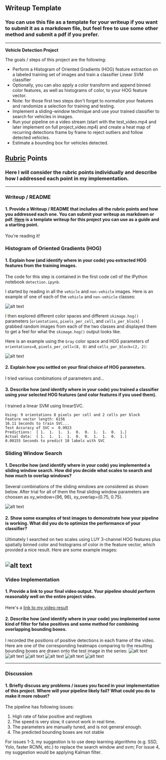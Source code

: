 ## Writeup Template
### You can use this file as a template for your writeup if you want to submit it as a markdown file, but feel free to use some other method and submit a pdf if you prefer.

---

**Vehicle Detection Project**

The goals / steps of this project are the following:

* Perform a Histogram of Oriented Gradients (HOG) feature extraction on a labeled training set of images and train a classifier Linear SVM classifier
* Optionally, you can also apply a color transform and append binned color features, as well as histograms of color, to your HOG feature vector. 
* Note: for those first two steps don't forget to normalize your features and randomize a selection for training and testing.
* Implement a sliding-window technique and use your trained classifier to search for vehicles in images.
* Run your pipeline on a video stream (start with the test_video.mp4 and later implement on full project_video.mp4) and create a heat map of recurring detections frame by frame to reject outliers and follow detected vehicles.
* Estimate a bounding box for vehicles detected.

[//]: # (Image References)
[image1]: ./writeup_img/car_nocar.png
[image2]: ./writeup_img/hog.png
[image3]: ./writeup_img/windows.png
[image4]: ./writeup_img/example.png
[image5]: ./writeup_img/bboxes_and_heat.png
[image6]: ./writeup_img/labels_map.png
[image7]: ./writeup_img/output_bboxes.png
[video1]: ./project_video.mp4

## [Rubric](https://review.udacity.com/#!/rubrics/513/view) Points
### Here I will consider the rubric points individually and describe how I addressed each point in my implementation.  

---
### Writeup / README

#### 1. Provide a Writeup / README that includes all the rubric points and how you addressed each one.  You can submit your writeup as markdown or pdf.  [Here](https://github.com/udacity/CarND-Vehicle-Detection/blob/master/writeup_template.md) is a template writeup for this project you can use as a guide and a starting point.  

You're reading it!

### Histogram of Oriented Gradients (HOG)

#### 1. Explain how (and identify where in your code) you extracted HOG features from the training images.

The code for this step is contained in the first code cell of the IPython notebook `detection.ipynb`.  

I started by reading in all the `vehicle` and `non-vehicle` images.  Here is an example of one of each of the `vehicle` and `non-vehicle` classes:

![alt text][image1]

I then explored different color spaces and different `skimage.hog()` parameters (`orientations`, `pixels_per_cell`, and `cells_per_block`).  I grabbed random images from each of the two classes and displayed them to get a feel for what the `skimage.hog()` output looks like.

Here is an example using the `Gray` color space and HOG parameters of `orientations=8`, `pixels_per_cell=(8, 8)` and `cells_per_block=(2, 2)`:


![alt text][image2]

#### 2. Explain how you settled on your final choice of HOG parameters.

I tried various combinations of parameters and...

#### 3. Describe how (and identify where in your code) you trained a classifier using your selected HOG features (and color features if you used them).

I trained a linear SVM using linearSVC.
```
Using: 9 orientations 8 pixels per cell and 2 cells per block
Feature vector length: 6156
16.11 Seconds to train SVC...
Test Accuracy of SVC =  0.9923
Predictions:  [ 1.  1.  1.  1.  0.  0.  1.  1.  0.  1.]
Actual data:  [ 1.  1.  1.  1.  0.  0.  1.  1.  0.  1.]
0.00155 Seconds to predict 10 labels with SVC
```

### Sliding Window Search

#### 1. Describe how (and identify where in your code) you implemented a sliding window search.  How did you decide what scales to search and how much to overlap windows?

Several combinations of the sliding windows are considered as shown below. After trial for all of them the final sliding window parameters are choosen as xy_window=(96, 96), xy_overlap=(0.75, 0.75).

![alt text][image3]

#### 2. Show some examples of test images to demonstrate how your pipeline is working.  What did you do to optimize the performance of your classifier?

Ultimately I searched on two scales using LUY 3-channel HOG features plus spatially binned color and histograms of color in the feature vector, which provided a nice result.  Here are some example images:

![alt text][image4]
---

### Video Implementation

#### 1. Provide a link to your final video output.  Your pipeline should perform reasonably well on the entire project video.
Here's a [link to my video result](./project_video_out.mp4)


#### 2. Describe how (and identify where in your code) you implemented some kind of filter for false positives and some method for combining overlapping bounding boxes.

I recorded the positions of positive detections in each frame of the video.  Here are one of the corresponding heatmaps comparing to the resulting bounding boxes are drawn onto the test image in the series:
![alt text](writeup_img/heatmap1.png)
![alt text](writeup_img/heatmap2.png)
![alt text](writeup_img/heatmap3.png)
![alt text](writeup_img/heatmap4.png)
![alt text](writeup_img/heatmap5.png)
![alt text](writeup_img/heatmap6.png)

---

### Discussion

#### 1. Briefly discuss any problems / issues you faced in your implementation of this project.  Where will your pipeline likely fail?  What could you do to make it more robust?

The pipeline has following issues:
1. High rate of false positive and negtives
2. The speed is very slow, it cannot work in real time.
3. The parameters are manually tuned, and is not general enough.
4. The predicted bounding boxes are not stable

For issues 1-3, my suggestion is to use deep learning algorithms (e.g. SSD, Yolo, faster RCNN, etc.) to replace the search window and svm;
For issue 4, my suggestion would be applying Kalman filter.
